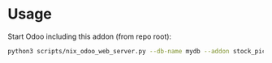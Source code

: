 # Usage

Start Odoo including this addon (from repo root):

```bash
python3 scripts/nix_odoo_web_server.py --db-name mydb --addon stock_picking_origin_reference
```
